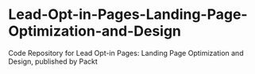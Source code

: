 # Lead-Opt-in-Pages-Landing-Page-Optimization-and-Design
Code Repository for Lead Opt-in Pages: Landing Page Optimization and Design, published by Packt
